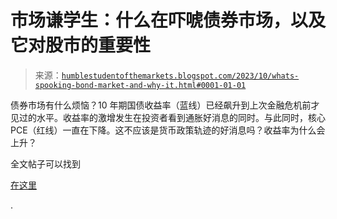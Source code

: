 <!--yml

分类：未分类

日期：2024-05-18 01:24:30

-->

# 市场谦学生：什么在吓唬债券市场，以及它对股市的重要性

> 来源：[`humblestudentofthemarkets.blogspot.com/2023/10/whats-spooking-bond-market-and-why-it.html#0001-01-01`](https://humblestudentofthemarkets.blogspot.com/2023/10/whats-spooking-bond-market-and-why-it.html#0001-01-01)

债券市场有什么烦恼？10 年期国债收益率（蓝线）已经飙升到上次金融危机前才见过的水平。收益率的激增发生在投资者看到通胀好消息的同时。与此同时，核心 PCE（红线）一直在下降。这不应该是货币政策轨迹的好消息吗？收益率为什么会上升？

全文帖子可以找到

[在这里](https://humblestudentofthemarkets.com/2023/10/07/whats-spooking-the-bond-market-and-why-it-matters-to-equities/)

.
